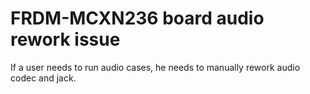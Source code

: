 # FRDM-MCXN236 board audio rework issue

If a user needs to run audio cases, he needs to manually rework audio codec and jack.